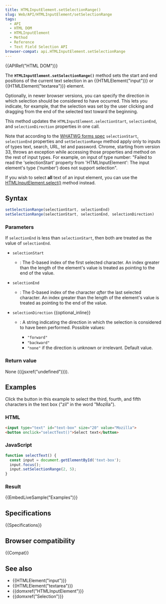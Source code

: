 ```yaml
---
title: HTMLInputElement.setSelectionRange()
slug: Web/API/HTMLInputElement/setSelectionRange
tags:
  - API
  - HTML DOM
  - HTMLInputElement
  - Method
  - Reference
  - Text Field Selection API
browser-compat: api.HTMLInputElement.setSelectionRange
---
```

{{APIRef("HTML DOM")}}

The **`HTMLInputElement.setSelectionRange()`** method sets the
start and end positions of the current text selection in an {{HTMLElement("input")}}
or {{HTMLElement("textarea")}} element.

Optionally, in newer browser versions, you can specify the direction in which selection
should be considered to have occurred. This lets you indicate, for example, that the
selection was set by the user clicking and dragging from the end of the selected text
toward the beginning.

This method updates the `HTMLInputElement.selectionStart`,
`selectionEnd`, and `selectionDirection` properties in one call.

Note that according to the [WHATWG
forms spec](https://html.spec.whatwg.org/multipage/forms.html#concept-input-apply) `selectionStart`, `selectionEnd` properties and
`setSelectionRange` method apply only to inputs of types text, search, URL,
tel and password. Chrome, starting from version 33, throws an exception while accessing
those properties and method on the rest of input types. For example, on input of type
number: "Failed to read the 'selectionStart' property from 'HTMLInputElement': The input
element's type ('number') does not support selection".

If you wish to select **all** text of an input element, you can use the [HTMLInputElement.select()](/en-US/docs/Web/API/HTMLInputElement/select)
method instead.

## Syntax

```js
setSelectionRange(selectionStart, selectionEnd)
setSelectionRange(selectionStart, selectionEnd, selectionDirection)
```

### Parameters

If `selectionEnd` is less than `selectionStart`, then both are
treated as the value of `selectionEnd`.

- `selectionStart`
  - : The 0-based index of the first selected character. An index greater than the length
    of the element's value is treated as pointing to the end of the value.
- `selectionEnd`
  - : The 0-based index of the character _after_ the last selected character. An
    index greater than the length of the element's value is treated as pointing to the end
    of the value.
- `selectionDirection` {{optional_inline}}

  - : A string indicating the direction in which the selection is considered to have been
    performed. Possible values:

    - `"forward"`
    - `"backward"`
    - `"none"` if the direction is unknown or irrelevant. Default value.

### Return value

None ({{jsxref("undefined")}}).

## Examples

Click the button in this example to select the third, fourth, and fifth characters in
the text box ("zil" in the word "Mozilla").

### HTML

```html
<input type="text" id="text-box" size="20" value="Mozilla">
<button onclick="selectText()">Select text</button>
```

### JavaScript

```js
function selectText() {
  const input = document.getElementById('text-box');
  input.focus();
  input.setSelectionRange(2, 5);
}
```

### Result

{{EmbedLiveSample("Examples")}}

## Specifications

{{Specifications}}

## Browser compatibility

{{Compat}}

## See also

- {{HTMLElement("input")}}
- {{HTMLElement("textarea")}}
- {{domxref("HTMLInputElement")}}
- {{domxref("Selection")}}
